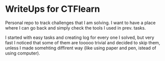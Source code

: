 # WriteUps for CTFlearn
Personal repo to track challenges that I am solving. I want to have a place where I can go back and simply check the tools I used in prev. tasks.

I started with easy tasks and creating log for every one I solved, but very fast I noticed that some of them are tooooo trivial and decided to skip them, unless I made somehting diffirent way (like using paper and pen, istead of using computer).
